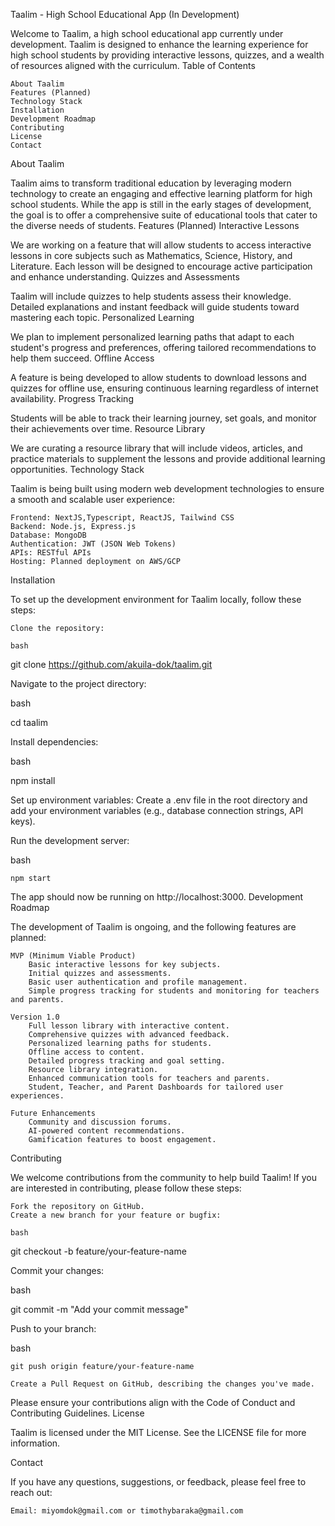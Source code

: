 Taalim - High School Educational App (In Development)

Welcome to Taalim, a high school educational app currently under development. Taalim is designed to enhance the learning experience for high school students by providing interactive lessons, quizzes, and a wealth of resources aligned with the curriculum.
Table of Contents

    About Taalim
    Features (Planned)
    Technology Stack
    Installation
    Development Roadmap
    Contributing
    License
    Contact

About Taalim

Taalim aims to transform traditional education by leveraging modern technology to create an engaging and effective learning platform for high school students. While the app is still in the early stages of development, the goal is to offer a comprehensive suite of educational tools that cater to the diverse needs of students.
Features (Planned)
Interactive Lessons

We are working on a feature that will allow students to access interactive lessons in core subjects such as Mathematics, Science, History, and Literature. Each lesson will be designed to encourage active participation and enhance understanding.
Quizzes and Assessments

Taalim will include quizzes to help students assess their knowledge. Detailed explanations and instant feedback will guide students toward mastering each topic.
Personalized Learning

We plan to implement personalized learning paths that adapt to each student's progress and preferences, offering tailored recommendations to help them succeed.
Offline Access

A feature is being developed to allow students to download lessons and quizzes for offline use, ensuring continuous learning regardless of internet availability.
Progress Tracking

Students will be able to track their learning journey, set goals, and monitor their achievements over time.
Resource Library

We are curating a resource library that will include videos, articles, and practice materials to supplement the lessons and provide additional learning opportunities.
Technology Stack

Taalim is being built using modern web development technologies to ensure a smooth and scalable user experience:

    Frontend: NextJS,Typescript, ReactJS, Tailwind CSS
    Backend: Node.js, Express.js
    Database: MongoDB
    Authentication: JWT (JSON Web Tokens)
    APIs: RESTful APIs
    Hosting: Planned deployment on AWS/GCP

Installation

To set up the development environment for Taalim locally, follow these steps:

    Clone the repository:

    bash

git clone https://github.com/akuila-dok/taalim.git

Navigate to the project directory:

bash

cd taalim

Install dependencies:

bash

npm install

Set up environment variables: Create a .env file in the root directory and add your environment variables (e.g., database connection strings, API keys).

Run the development server:

bash

    npm start

The app should now be running on http://localhost:3000.
Development Roadmap

The development of Taalim is ongoing, and the following features are planned:

    MVP (Minimum Viable Product)
        Basic interactive lessons for key subjects.
        Initial quizzes and assessments.
        Basic user authentication and profile management.
        Simple progress tracking for students and monitoring for teachers and parents.

    Version 1.0
        Full lesson library with interactive content.
        Comprehensive quizzes with advanced feedback.
        Personalized learning paths for students.
        Offline access to content.
        Detailed progress tracking and goal setting.
        Resource library integration.
        Enhanced communication tools for teachers and parents.
        Student, Teacher, and Parent Dashboards for tailored user experiences.

    Future Enhancements
        Community and discussion forums.
        AI-powered content recommendations.
        Gamification features to boost engagement.
  
Contributing

We welcome contributions from the community to help build Taalim! If you are interested in contributing, please follow these steps:

    Fork the repository on GitHub.
    Create a new branch for your feature or bugfix:

    bash

git checkout -b feature/your-feature-name

Commit your changes:

bash

git commit -m "Add your commit message"

Push to your branch:

bash

    git push origin feature/your-feature-name

    Create a Pull Request on GitHub, describing the changes you've made.

Please ensure your contributions align with the Code of Conduct and Contributing Guidelines.
License

Taalim is licensed under the MIT License. See the LICENSE file for more information.

Contact

If you have any questions, suggestions, or feedback, please feel free to reach out:

    Email: miyomdok@gmail.com or timothybaraka@gmail.com
